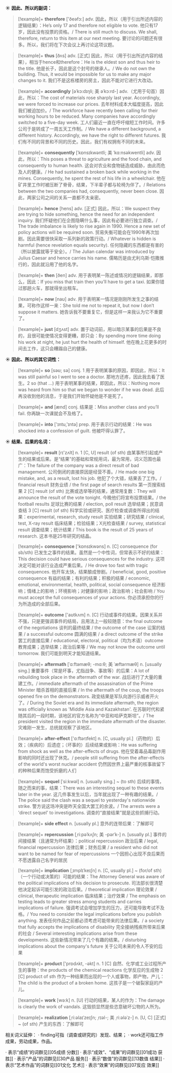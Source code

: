 ☀ <span class="category">**因此、所以的副词：**</span>
>[!example]+ <span class="vocabulary">**therefore**</span> ['ðeəfɔ:] 
> <span class="definition">adv. 因此，所以（用于引出所述内容的逻辑结果）：</span>He’s only 17 and therefore not eligible to vote. 他只有17岁，因此没有投票的资格。/ There is still much to discuss. We shall, therefore, return to this item at our next meeting. 要讨论的问题还有很多。所以，我们将在下次会议上再讨论这项议题。

>[!example]+ <span class="vocabulary">**thus**</span> [ðʌs] 
> <span class="definition">adv. [正式] 因此，所以（用于引出所述内容的结果），相当于hence和therefore：</span>He is the eldest son and thus heir to the title. 他是长子，因此是这个封号的继承人。/ We do not own the building. Thus, it would be impossible for us to make any major changes to it. 我们不是这栋楼房的房主，因此不能对它进行大改动。
           
>[!example]+ <span class="vocabulary">**accordingly**</span> [əˈkɔ:dɪŋli; 美 əˈkɔ:rd-]
> <span class="definition">adv.（尤用于句首）因此，所以：</span>The cost of materials rose sharply last year. Accordingly, we were forced to increase our prices. 去年材料成本大幅度提高，因此我们被迫加价。/ The workforce have recently been calling for their working hours to be reduced. Many companies have accordingly switched to a five-day week. 工人们最近一直在呼吁缩短工作时间。许多公司于是转成了一周五天工作制。/ We have a different background, a different history. Accordingly, we have the right to different futures. 我们有不同的背景和不同的历史。因此，我们有权拥有不同的未来。
           
>[!example]+ <span class="vocabulary">**consequently**</span> [ˈkɒnsɪkwəntli; 美 ˈkɑ:nsəkwentli]
> <span class="definition">adv. 因此，所以：</span>This poses a threat to agriculture and the food chain, and consequently to human health. 这会对农业和食物链造成威胁，由此而危及人的健康。/ He had sustained a broken back while working in the mines. Consequently, he spent the rest of his life in a wheelchair. 他在矿井里工作时被压断了脊骨，结果，下半辈子都与轮椅为伴了。/ Relations between the two companies had, consequently, never been close. 因此，两家公司之间的关系一直都不太亲密。
           
>[!example]+ <span class="vocabulary">**hence**</span> [hens]
> <span class="definition">adv. [正式] 因此，所以：</span>We suspect they are trying to hide something, hence the need for an independent inquiry. 我们怀疑他们在企图隐瞒什么事，因此有必要进行独立调查。/ The trade imbalance is likely to rise again in 1990. Hence a new set of policy actions will be required soon. 贸易失衡可能会在1990年再次加剧。因此需要很快采取一系列新的政策行动。/ Whatever is hidden is harmful (hence revelation equals security). 任何隐藏的东西都是有害的（所以披露就等于安全）。/ The Julian calendar was introduced by Julius Caesar and hence carries his name. 儒略历是由尤利乌斯·恺撒推行的，因此就沿用了他的名字。

>[!example]+ <span class="vocabulary">**then**</span> [ðen] 
> <span class="definition">adv. 用于表明某一陈述或情况的逻辑结果，即那么，因此：</span>If you miss that train then you’ll have to get a taxi. 如果你错过那趟火车，那就得坐出租车。

>[!example]+ <span class="vocabulary">**now**</span> [naʊ] 
> <span class="definition">adv. 用于表明某一情况是刚刚所发生之事的结果，可称作这样一来：</span>She told me not to repeat it, but now I don’t suppose it matters. 她告诉我不要重复它，但是这样一来我认为它不重要了。

>[!example]+ <span class="vocabulary">**just**</span> [dӡʌst] 
> <span class="definition">adv. 置于动词前，用以暗示某事的后果是不良的，且很可能使情况变得更糟，即只会：</span>By spending more time doing his work at night, he just hurt the health of himself. 他在晚上花更多的时间去工作，这只会糟蹋自己的健康。

☀ <span class="category">**因此、所以的其它词性：**</span>
>[!example]+ <span class="vocabulary">**so**</span> [səʊ; sə] 
> <span class="definition">conj. 1 用于表明某事的原因，即因此，所以：</span>It was still painful so I went to see a doctor. 那地方还疼，因此我去看了医生。<span class="definition">2 so (that ...) 用于表明某事的结果，即因此，所以：</span>Nothing more was heard from him so that we began to wonder if he was dead. 此后再没收到他的消息，于是我们开始怀疑他是不是死了。

>[!example]+ <span class="vocabulary">**and**</span> [ænd] 
> <span class="definition">conj. 结果是：</span>Miss another class and you’ll fail. 你再缺一次课就会不及格了。

>[!example]+ <span class="vocabulary">**into**</span> ['ɪntu,'ɪntə] 
> <span class="definition">prep. 用于表示行动的结果：</span>He was shocked into a confession of guilt. 他被吓得认罪了。

☀ <span class="category">**结果、后果的名词：**</span>
>[!example]+ <span class="vocabulary">**result**</span> [rɪ'zʌlt] 
> <span class="definition">n. 1 [C, U] result (of sth) 由某事所引起或产生的结果或后果。是“结果”的基础和常规用词，最为常用，词义范围也最广：</span>The failure of the company was a direct result of bad management. 公司倒闭的直接原因是经营不善。/ He made one big mistake, and, as a result, lost his job. 他犯了个大错，结果丢了工作。/ financial result 财务业绩 / the first page of search results 第一页搜索结果 <span class="definition">2 [C] result (of sth) 比赛或选举等的结果，通常用复数：</span>They will announce the result of the vote tonight. 今晚他们将宣布投票结果。/ the football results 足球比赛的结果 / election, poll result 选举结果；民意调查结 <span class="definition">3 [C] result (of sth) 科学实验或研究、医疗检查或调查所得出的结果：</span>experimental, research, study result 实验结果；研究结果 / clinical, test, X-ray result 临床结果；检验结果；X光检查结果 / survey, statistical result 调查结果；统计结果 / This book is the result of 25 years of research. 这本书是25年研究的结晶。

>[!example]+ <span class="vocabulary">**consequence**</span> ['kɒnsɪkwəns] 
> <span class="definition">n. [C] consequence (for sb/sth) 已发生之事件的结果。虽然是一个中性词，但常表示不好的结果：</span>This decision could have serious consequences for the industry. 这项决定可能对该行业造成严重后果。/ He drove too fast with tragic consequences. 他开车太快，结果酿成惨剧。/ beneficial, good, positive consequence 有益的结果；有利的结果；积极的结果 / economic, emotional, environmental, health, political, social consequence 经济影响；情绪上的影响；环境影响；对健康的影响；政治影响；社会影响 / You must accept the full consequences of your actions. 你必须承担你的行为所造成的全部后果。

>[!example]+ <span class="vocabulary">**outcome**</span> ['aʊtkʌm] 
> <span class="definition">n. [C] 行动或事件的结果。因果关系并不强，只是更强调事件的结局，且用法上一般较随意：</span>the final outcome of the negotiations 谈判的最终结果 / the outcome of the case 讼案的结果 / a successful outcome 圆满的结果 / a direct outcome of the strike 罢工的直接后果 / educational, electoral, political（均为术语）outcome 教育成果；选举结果；政治后果等 / We may not know the outcome until tomorrow. 我们可能到明天才能知道结果。
           
>[!example]+ <span class="vocabulary">**aftermath**</span> [ˈɑ:ftəmæθ; -mɑ:θ; 美 ˈæftərmæθ]
> <span class="definition">n. [usually sing.] 重要事件（常是坏事，尤指战争、事故等）的后果：</span>A lot of rebuilding took place in the aftermath of the war. 战后进行了大量的重建工作。/ immediate aftermath of the assassination of the Prime Minister 暗杀首相的直接后果 / In the aftermath of the coup, the troops opened fire on the demonstrators. 政变结果是军队向游行示威者开火了。/ During the Soviet era and its immediate aftermath, the region was officially known as 'Middle Asia and Kazakhstan'. 在苏联时代和紧随其后的一段时期，该地区的官方名称为“中亚和哈萨克斯坦”。/ The president visited the region in the immediate aftermath of the disaster. 灾难刚一发生，总统就视察了该地区。
           
>[!example]+ <span class="vocabulary">**after-effect**</span> ['ɑ:ftərɪfekt]
> <span class="definition">n. [C, usually pl.]（药物的）后效；（疾病的）后遗症；（坏事的）后续结果或影响：</span>He was suffering from shock as well as the after-effects of drugs. 他在受着毒品毒副作用影响的同时还出现了休克。/ people still suffering from the after-effects of the world's worst nuclear accident 仍然因世界上最严重的核事故留下的种种后果而饱受折磨的人们
                      
>[!example]+ <span class="vocabulary">**sequel**</span> [ˈsi:kwəl]
> <span class="definition">n. [usually sing.] ~ (to sth) 后续的事情，随之而来的事，结果：</span>There was an interesting sequel to these events later in the year. 这几件事发生以后，当年就出现了一种有趣的结果。/ The police said the clash was a sequel to yesterday's nationwide strike. 警方说这场冲突是昨天全国大罢工的余波。/ The arrests were a 'direct sequel' to investigations. 调查的“直接结果”就是这些抓捕行动。
           
>[!example]+ <span class="vocabulary">**side effect**</span>
> <span class="definition">n. [usually pl.] 意外的连带后果：</span>了解即可
 
>[!example]+ <span class="vocabulary">**repercussion**</span> [ˌri:pəˈkʌʃn; 美 -pərˈk-]
> <span class="definition">n. [usually pl.] 事件的间接结果（且通常为坏结果）：</span>political repercussion 政治后果 / legal, financial repercussion 法律后果；财务后果 / a resident who did not want to be named for fear of repercussions 一个因担心出现不良后果而不愿透露自己名字的居民
           
>[!example]+ <span class="vocabulary">**implication**</span> [ˌɪmplɪˈkeɪʃn]
> <span class="definition">n. [C, usually pl.] ~ (for/of sth)（一个行动或决策的）可能的结果：</span>The Attorney General was aware of the political implications of his decision to prosecute. 司法部长很清楚他决定起诉可能引发的政治后果。/ theoretical implication 理论效果 / clinical, therapeutic implication 临床结果；治疗效果 / The emphasis on testing leads to greater stress among students and carries implications of failure. 强调考试会增加学生的压力，还可能导致考试不及格。/ You need to consider the legal implications before you publish anything. 发表任何作品之前都必须考虑可能带来的法律后果。/ a society that fully accepts the implications of disability 完全接纳残疾所带来后果的社会 / Several interesting implications arise from these developments. 这些新情况带来了几个有趣的结果。/ disturbing implications about the company's future 关于公司未来的令人不安的后果

>[!example]+ <span class="vocabulary">**product**</span> ['prɒdʌkt, -əkt] 
> <span class="definition">n. 1 [C] 自然、化学或工业过程所产生的事物：</span>the products of the chemical reactions 化学反应的生成物 <span class="definition">2 [C] product of sth 作为一种结果而出现的一个人或事物，即产物，产儿：</span>The child is the product of a broken home. 这孩子是一个破裂家庭的产儿。

>[!example]+ <span class="vocabulary">**work**</span> [wə:k] 
> <span class="definition">n. [U] 行动的结果，某人的作为：</span>The damage is clearly the work of vandals. 这毁损显然是些恣意破坏公物的人所为。

>[!example]+ <span class="vocabulary">**realization**</span> [ˌri:əlaɪˈzeɪʃn; ˌrɪəl-; 美 ˌri:ələˈz-]
> <span class="definition">n. [U, C] [正式] ~ (of sth) 产生的东西：</span>了解即可

相关词义延伸：
· finding可指（调查或研究的）发现、结果；
· work还可指工作成果，劳动成果，作品。

· 表示“成绩”的词群见[[05成绩 分数]]
· 表示“成效”、“成果”的词群见[[01成功 获胜]]
· 表示“产品”的词群见[[30产品 服务]]
· 表示“数值”的词群见[[13数值 结果]]
· 表示“艺术作品”的词群见[[01文化 艺术]]
· 表示“效果”的词群见[[07反应 效果]]
